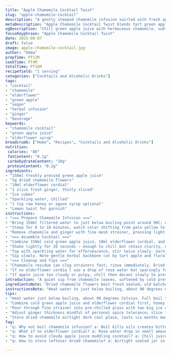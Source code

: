 ```yaml
---
title: "Apple Chamomile Cocktail Twist"
slug: "apple-chamomile-cocktail"
description: "A gently steeped chamomile infusion swirled with fresh apple juice and a hint of ginger. Uses green apple for tartness instead of traditional sweet red. Added a splash of elderflower cordial to deepen floral notes with brightness. Quick chilling method to keep clarity and aroma intact. No lactose or gluten, vegan-friendly. Avoids nuts and eggs. Prep includes careful infusion of herbs without bitterness. Refreshing yet subtle, balancing mellow chamomile bitterness with crisp apple acidity and a warm spicy zing."
metaDescription: "Apple Chamomile Cocktail Twist blends tart green apple juice with gentle chamomile infusion, fresh ginger warmth, elderflower brightness; crisp, floral, vegan-friendly sip."
ogDescription: "Chill green apple juice with herbaceous chamomile, subtle ginger heat, and a floral elderflower splash. Refreshing, clear, vegan-friendly cocktail with vivid aromas."
focusKeyphrase: "Apple Chamomile Cocktail Twist"
date: 2025-08-07
draft: false
image: apple-chamomile-cocktail.jpg
author: "Emma"
prepTime: PT12M
cookTime: PT4M
totalTime: PT16M
recipeYield: "1 serving"
categories: ["Cocktails and Alcoholic Drinks"]
tags:
- "cocktail"
- "chamomile"
- "elderflower"
- "green apple"
- "vegan"
- "herbal infusion"
- "ginger"
- "beverage"
keywords:
- "chamomile cocktail"
- "green apple juice"
- "elderflower syrup"
breadcrumb: ["Home", "Recipes", "Cocktails and Alcoholic Drinks"]
nutrition: 
 calories: "80"
 fatContent: "0.1g"
 carbohydrateContent: "20g"
 proteinContent: "0.2g"
ingredients:
- "150ml freshly pressed green apple juice"
- "5g dried chamomile flowers"
- "10ml elderflower cordial"
- "1 slice fresh ginger, thinly sliced"
- "Ice cubes"
- "Sparkling water, chilled"
- "1 tsp raw honey or agave syrup optional"
- "Lemon twist for garnish"
instructions:
- "=== Prepare Chamomile Infusion ==="
- "Bring 150ml filtered water to just below boiling point around 90C; never full boil or chamomile turns bitter. Place dried chamomile and thin ginger slice in heatproof glass. Pour hot water over gently. Cover with saucer to trap aroma."
- "Steep for 8 to 10 minutes, watch color shifting from pale yellow to golden honey hue; smell herbally but not overwhelming. Taste test for mild bitterness; better under-extracted than over."
- "Remove chamomile and ginger with fine mesh strainer, pressing lightly. Cool infusion to near room temperature quickly - use iced water bath outside glass bowl; don't shock with ice directly or flavors mute."
- "=== Assemble Cocktail ==="
- "Combine 150ml cold green apple juice, 10ml elderflower cordial, and optional drizzle of honey or agave syrup in shaker. Pour in cooled chamomile ginger infusion. Add handful of fresh ice cubes - not crushed, keep cocktail crisp."
- "Shake lightly for 20 seconds – enough to chill but retain clarity, no foam forming. Pour carefully through fine strainer into pre-chilled glass large enough for 2 ice cubes."
- "Top with sparkling water for effervescence, stir twice slowly. Garnish with thin lemon twist, expressed oils over glass rim for brightness. Avoid citrus juice here - adds harshness."
- "Sip slowly. Note gentle herbal backbone cut by tart apple and floral elderflower, finishing with ginger warmth. If cocktail dulls, a quick swirl revives aroma."
- "=== Cleanup and Tips ==="
- "Chamomile residue can clog strainers fast; rinse immediately. Dried chamomile stores best airtight in dark cool place. Ginger slice can be reused once or twice if flavor remains clear."
- "If no elderflower cordia l use a drop of rose water but sparingly for balance. Green apple juice may vary in sweetness; adjust honey accordingly."
- "If apple juice too cloudy or pulpy, chill then decant slowly to preserve clarity, no sediment. Experiment with ice size; big cubes melt slower preserving taste longer."
introduction: "A quiet sip from chamomile leaves, softened by cold pressed green apple juice; herbaceous and crisp, not sweetly naive. Like a soft morning rain with a kick. Learned the hard way boiling chamomile kills all charm - so patience. Ginger slice gently infuses warmth without hot fire, elderflower lifts mood with floral whispers. Switched red apple for green after too many cloying sips. Clarity matters here - cloudy juice ruins illusion. Sparkling finish lets tiny bubbles carry smells, tease tongue. Honey optional but needed for balance in some seasons. Easy to kill in wrong weather - too warm blurs edges. Keep chilled, keep stirring slowly. Aromas matter more than sweetness, focus sharp. I keep a stash of dried chamomile always, more forgiving than fresh. Old but gold. No nuts, no fuss. Just herb and fruit talk."
ingredientsNote: "Dried chamomile flowers best fresh sealed; old batches taste grassy or dusty so check before use. Green apple juice offers tart backbone unlike sweeter reds - look for cold pressed type to keep freshness. Ginger slice thin but consistent thickness to avoid overpowering infusion. Elderflower cordial adds subtle floral lift, can be swapped for rose or violet syrup but less classic. Honey or agave balances tartness, adjust to taste; some prefer none for clean herb-apple clash. Ice cubes large sized slow melting better than crushed which waters down fast. Sparkling water should be very cold, lightly mineral for best mouthfeel. Lemon twist optional but essential for release of citrus oils. Substitutions: chamomile tea bags in pinch, fresh lemon verbena leaves add variation. Skip ginger if sensitive, or use cardamom pod for warm note. Cloudy apple juice dulls color and mouthfeel - chill and decant if sediment present. Always prepare chamomile infusion with gentle heat; too hot yields bitterness. Reuse ginger slice once gently if flavor allows, discard if sharp. Freshness key - stale dried herbs ruin subtlety."
instructionsNote: "Heat water to just below boiling, about 90 degrees Celsius. Avoid full boiling to protect volatile chamomile oils from bitterness. Use tea infuser or muslin for chamomile; combining fresh ginger slice in infusion increases complexity but watch timing or spicy note overtakes. Steep for roughly 8 to 10 minutes until infusion shows rich golden hue, smell mellow but not flat. Strain well pressing lightly for full extraction without pulverizing herbs. Cool infusion rapidly using iced water bath outside bowl to halt extraction and preserve aromas. Combine cooled infusion with cold green apple juice, elderflower cordial, and optional honey in shaker - this layering controls sweetness and floral upfrontness. Shake gently to chill, avoiding foam that dulls clarity. Pour cocktail carefully through fine strainer into glass with two large ice cubes for slow dilution. Top with chilled sparkling water for bubbles lifting aromas. Garnish with lemon twist expressing oils over rim before placing; citrus juice not recommended or cocktail becomes harsh. Drink slowly noting aroma and flavor evolution. Rinsing strainers immediately prevents clogging from chamomile particles. Adjust honey and elderflower based on sweetness of apple juice batch; not all green apples yield same tartness. Use fresh ice cubes, never room temp, to maintain chill and texture. Experiment with minor tweaks in ginger thickness and infusion time to match personal spice tolerance. Store dried chamomile airtight, dark and cool; flavor fades after six months."
tips:
- "Heat water just below boiling, about 90 degrees Celsius. Full boil turns chamomile bitter no exceptions. Use a tea infuser or muslin and keep ginger slice thin to avoid overpowering infusion. Steeping 8-10 minutes until deep golden hue—smell mellow but keep watch, no flat notes. Quick cooling with iced water bath outside bowl saves aromas; never dump ice direct or risk muting herbal scents."
- "Combine cold green apple juice and elderflower cordial first, honey or agave optional depending on tartness and sweetness. Layer cooled chamomile infusion next. Large ice cubes freeze slower, dilutes less; crushed melts too fast, watering flavor down. Shake lightly just 20 seconds—avoid foam or clarity loss, cocktails need clean look, avoid rushed chilling."
- "Pour through fine strainer into pre-chilled glass with two big ice cubes. Sparkling water topping wakes aromas, stir twice slow—too much bubbles dull aroma. Lemon twist releases citrus oils, do not add juice otherwise harsh overlay kills subtle balance. Always rinse strainers immediately after use; chamomile residue clogs fast, ruins next batch."
- "Adjust ginger thickness mindful of personal spice tolerance; slice too thick overwhelms or turns bitter. Ginger slice reusable once or twice if flavor holds clean. If elderflower cordial missing, a drop of rose water works—use sparsely or floral turn overbear. Apple juice varies by batch; cloudy juice best chilled and decanted slowly to keep clarity, otherwise cloudy drink loses appeal."
- "Store dried chamomile airtight dark cool place, lasts six months max flavor fades fast then. Avoid stale dusty taste; fresh sealed best. Experiment infusion times if you want stronger or lighter. Ice size seriously affects dilution and flavor lifespan. Sparkling water cold, mineral lightly for crisp mouthfeel—not flat tap. Lemon twist optional but always brightens aroma nicely."
faq:
- "q: Why not boil chamomile infusion? a: Boil kills oils creates bitterness. Chamomile turns sharp, harsh taste. Steep cooler water just under boiling instead. Keeps herbal tones mild aromatic."
- "q: What if no elderflower cordial? a: Rose water drop in small amount. Could use violet syrup too but less traditional. Skip if floral not wanted. Adjust honey sweetness if needed."
- "q: How to avoid cloudy apple juice muddling cocktail? a: Chill juice first then pour slowly off sediment. Decant carefully to keep clarity. Cloudiness dulls drink visually and mouthfeel suffers too."
- "q: How to store leftover dried chamomile? a: Airtight sealed jar in dark cool spot best. Avoid humidity and heat. Lasts six months good. Watch for grassy dusty smell means stale toss out."

---
```

